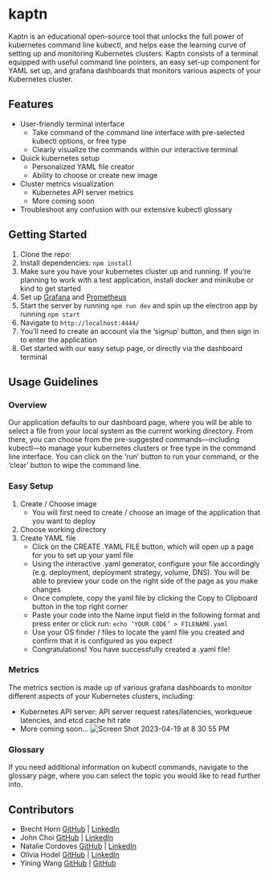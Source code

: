 # kaptn

Kaptn is an educational open-source tool that unlocks the full power of kubernetes command line kubectl, and helps ease the learning curve of setting up and monitoring Kubernetes clusters. Kaptn consists of a terminal equipped with useful command line pointers, an easy set-up component for YAML set up, and grafana dashboards that monitors various aspects of your Kubernetes cluster. 

## Features
- User-friendly terminal interface
  - Take command of the command line interface with pre-selected kubectl options, or free type
  - Clearly visualize the commands within our interactive terminal
- Quick kubernetes setup 
  - Personalized YAML file creator
  - Ability to choose or create new image
- Cluster metrics visualization
  - Kubernetes API server metrics
  - More coming soon
- Troubleshoot any confusion with our extensive kubectl glossary

## Getting Started
1. Clone the repo:
2. Install dependencies: `npm install`
3. Make sure you have your kubernetes cluster up and running. If you’re planning to work with a test application, install docker and minikube or kind to get started
4. Set up [Grafana](https://grafana.com/get/?plcmt=top-nav&cta=downloads) and [Prometheus](https://prometheus.io/download/)
5. Start the server by running `npm run dev` and spin up the electron app by running `npm start`
6. Navigate to `http://localhost:4444/`
7. You’ll need to create an account via the ‘signup’ button, and then sign in to enter the application
8. Get started with our easy setup page, or directly via the dashboard terminal

## Usage Guidelines

### Overview
Our application defaults to our dashboard page, where you will be able to select a file from your local system as the current working directory. From there, you can choose from the pre-suggested commands—including kubectl—to manage your kubernetes clusters or free type in the command line interface. You can click on the ‘run’ button to run your command, or the ‘clear’ button to wipe the command line.

### Easy Setup
1. Create / Choose image
    - You will first need to create / choose an image of the application that you want to deploy
2. Choose working directory
3. Create YAML file
    - Click on the CREATE .YAML FILE button, which will open up a page for you to set up your yaml file
    - Using the interactive .yaml generator, configure your file accordingly (e.g. deployment, deployment strategy, volume, DNS). You will be able to preview your code on the right side of the page as you make changes
    - Once complete, copy the yaml file by clicking the Copy to Clipboard button in the top right corner 
    - Paste your code into the Name input field in the following format and press enter or click run: `echo ‘YOUR CODE’ > FILENAME.yaml`
    - Use your OS finder / files to locate the yaml file you created and confirm that it is configured as you expect
    - Congratulations! You have successfully created a .yaml file!
    
### Metrics
The metrics section is made up of various grafana dashboards to monitor different aspects of your Kubernetes clusters, including:
  - Kubernetes API server: API server request rates/latencies, workqueue latencies, and etcd cache hit rate
  - More coming soon…
  ![Screen Shot 2023-04-19 at 8 30 55 PM](https://user-images.githubusercontent.com/121407046/233463294-1ac4b9f4-12a6-467c-b4ff-5af227d7c6f6.png)
  
### Glossary
If you need additional information on kubectl commands, navigate to the glossary page, where you can select the topic you would like to read further into. 



## Contributors
- Brecht Horn [GitHub](https://github.com/brechtsky) | [LinkedIn](https://www.linkedin.com/in/brecht-horn-a9b839213/)
- John Choi [GitHub](https://github.com/jhwiwonc) | [LinkedIn](https://www.linkedin.com/in/hwi-won-choi-057081191/)
- Natalie Cordoves [GitHub](https://github.com/ncordoves) | [LinkedIn](https://www.linkedin.com/in/natalie-cordoves)
- Olivia Hodel [GitHub](https://github.com/ohodel) | [LinkedIn](https://www.linkedin.com/in/olivia-hodel/)
- Yining Wang [GitHub](https://github.com/yiningcw) | [GitHub](https://www.linkedin.com/in/yining-wang-83b896108/)



    







  
